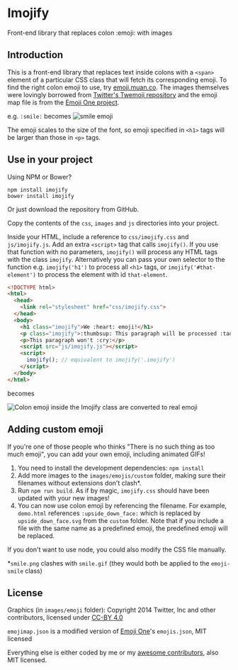 # Imojify
Front-end library that replaces colon :emoji: with images

## Introduction
This is a front-end library that replaces text inside colons with a `<span>` element of a particular CSS class that will fetch its corresponding emoji. To find the right colon emoji to use, try [emoji.muan.co](http://emoji.muan.co/). The images themselves were lovingly borrowed from [Twitter's Twemoji repository](https://github.com/twitter/twemoji) and the emoji map file is from the [Emoji One project](https://github.com/Ranks/emojione).

e.g. `:smile:` becomes ![smile emoji](https://dl.dropboxusercontent.com/u/13316703/imojify/smile.png)

The emoji scales to the size of the font, so emoji specified in `<h1>` tags will be larger than those in `<p>` tags.

## Use in your project

Using NPM or Bower?

```
npm install imojify
bower install imojify
```

Or just download the repository from GitHub.

Copy the contents of the `css`, `images` and `js` directories into your project.

Inside your HTML, include a reference to `css/imojify.css` and `js/imojify.js`. Add an extra `<script>` tag that calls `imojify()`. If you use that function with no parameters, `imojify()` will process any HTML tags with the class `imojify`. Alternatively you can pass your own selector to the function e.g. `imojify('h1')` to process all `<h1>` tags, or `imojify('#that-element')` to process the element with id `that-element`.

```html
<!DOCTYPE html>
<html>
  <head>
    <link rel="stylesheet" href="css/imojify.css">
  </head>
  <body>
    <h1 class="imojify">We :heart: emoji!</h1>
    <p class="imojify">:thumbsup: This paragraph will be processed :tada:</p>
    <p>This paragraph won't :cry:</p>
    <script src="js/imojify.js"></script>
    <script>
      imojify(); // equivalent to imojify('.imojify')
    </script>
  </body>
</html>
```

becomes

![Colon emoji inside the Imojify class are converted to real emoji](https://dl.dropboxusercontent.com/u/13316703/imojify/imojify_demo.png)

## Adding custom emoji

If you're one of those people who thinks "There is no such thing as too much emoji", you can add your own emoji, including animated GIFs!

1. You need to install the development dependencies: `npm install`
1. Add more images to the `images/emojis/custom` folder, making sure their filenames without extensions don't clash*.
1. Run `npm run build`. As if by magic, `imojify.css` should have been updated with your new images!
1. You can now use colon emoji by referencing the filename. For example, `demo.html` references `:upside_down_face:` which is replaced by `upside_down_face.svg` from the `custom` folder. Note that if you include a file with the same name as a predefined emoji, the predefined emoji will be replaced.

If you don't want to use node, you could also modify the CSS file manually.

*`smile.png` clashes with `smile.gif` (they would both be applied to the `emoji-smile` class)

## License
Graphics (in `images/emoji` folder): Copyright 2014 Twitter, Inc and other contributors, licensed under [CC-BY 4.0](https://creativecommons.org/licenses/by/4.0/)

`emojimap.json` is a modified version of [Emoji One](https://github.com/Ranks/emojione)'s `emojis.json`, MIT licensed

Everything else is either coded by me or my [awesome contributors](https://github.com/danielthepope/imojify/graphs/contributors), also MIT licensed.
